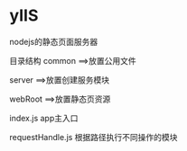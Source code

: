 ﻿yIIS
====

nodejs的静态页面服务器


目录结构
common  ==>放置公用文件

server  ==>放置创建服务模块

webRoot ==>放置静态页资源

index.js    app主入口

requestHandle.js   根据路径执行不同操作的模块